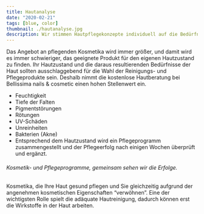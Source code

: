 ```yaml
---
title: Hautanalyse
date: "2020-02-21"
tags: [blue, color]
thumbnail: ./hautanalyse.jpg
description: Wir stimmen Hautpflegekonzepte individuell auf die Bedürfnisse Ihrer Haut ab!
---
```


Das Angebot an pflegenden Kosmetika wird immer größer, und damit wird es immer schwieriger, das geeignete Produkt für den eigenen Hautzustand zu finden. Ihr Hautzustand und die daraus resultierenden Bedürfnisse der Haut sollten ausschlaggebend für die Wahl der Reinigungs- und Pflegeprodukte sein. Deshalb nimmt
die kostenlose Hautberatung bei Bellissima nails & cosmetic einen hohen Stellenwert ein.

- Feuchtigkeit
- Tiefe der Falten
- Pigmentstörungen
- Rötungen
- UV-Schäden
- Unreinheiten
- Bakterien (Akne)
- Entsprechend dem Hautzustand wird ein Pflegeprogramm zusammengestellt und der Pflegeerfolg nach einigen Wochen überprüft und ergänzt.

###### Kosmetik- und Pflegeprogramme, gemeinsam sehen wir die Erfolge.

Kosmetika, die Ihre Haut gesund pflegen und Sie gleichzeitig aufgrund der angenehmen kosmetischen Eigenschaften “verwöhnen”.
Eine der wichtigsten Rolle spielt die adäquate Hautreinigung, dadurch können erst die Wirkstoffe in der Haut arbeiten.
